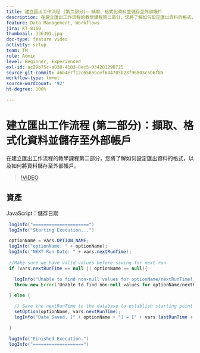 ```yaml
---
title: 建立匯出工作流程 (第二部分)— 擷取、格式化資料並儲存至外部帳戶
description: 在建立匯出工作流程的教學課程第二部分，您將了解如何設定匯出資料的格式，以及如何將資料儲存至外部帳戶。
feature: Data Management, Workflows
jira: KT-8160
thumbnail: 336391.jpg
doc-type: feature video
activity: setup
team: TM
role: Admin
level: Beginner, Experienced
exl-id: ac29b75c-a838-4183-8ec5-034281290725
source-git-commit: a6b4e7f12c6565bcef644705b23f96803c5b6f85
workflow-type: tm+mt
source-wordcount: '92'
ht-degree: 100%

---
```


# 建立匯出工作流程 (第二部分)：擷取、格式化資料並儲存至外部帳戶

在建立匯出工作流程的教學課程第二部分，您將了解如何設定匯出資料的格式，以及如何將資料儲存至外部帳戶。

>[!VIDEO](https://video.tv.adobe.com/v/336391?quality=12&learn=on)

## 資產

JavaScript：儲存日期

```java
 logInfo("=====================")
 logInfo("Starting Execution...")

 optionName = vars.OPTION_NAME;
 logInfo("optionName: " + optionName);
 logInfo("NEXT Run Date: " + vars.nextRunTime);
 
 //Make sure we have valid values before saving for next run
 if (vars.nextRunTime == null || optionName == null){

   logInfo("Unable to find non-null values for optionName/nextRunTime! Throwing Error.")
   throw new Error('Unable to find non-null values for optionName/nextRunTime!  Ending Execution.');

 } else {

   // Save the nextRunTime to the database to establish starting point for next run.
   setOption(optionName, vars.nextRunTime);
   logInfo("Date Saved. [" + optionName + "] = [" + vars.lastRunTime + "]")

 }

 logInfo("Finished Execution.") 
 logInfo("===================")
```
